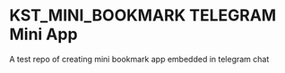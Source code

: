 # KST_MINI_BOOKMARK TELEGRAM Mini App
A test repo of creating mini bookmark app embedded in telegram chat
